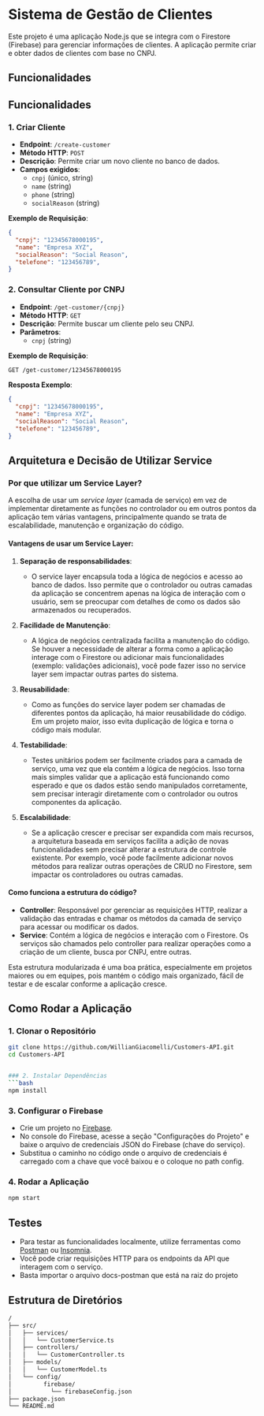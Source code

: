 # Sistema de Gestão de Clientes

Este projeto é uma aplicação Node.js que se integra com o Firestore (Firebase) para gerenciar informações de clientes. A aplicação permite criar e obter dados de clientes com base no CNPJ.

## Funcionalidades

## Funcionalidades

### 1. **Criar Cliente**
- **Endpoint**: `/create-customer`
- **Método HTTP**: `POST`
- **Descrição**: Permite criar um novo cliente no banco de dados.
- **Campos exigidos**:
  - `cnpj` (único, string)
  - `name` (string)
  - `phone` (string)
  - `socialReason` (string)
  
**Exemplo de Requisição**:

```json
{
  "cnpj": "12345678000195",
  "name": "Empresa XYZ",
  "socialReason": "Social Reason",
  "telefone": "123456789",
}
```

### 2. **Consultar Cliente por CNPJ**
- **Endpoint**: `/get-customer/{cnpj}`
- **Método HTTP**: `GET`
- **Descrição**: Permite buscar um cliente pelo seu CNPJ.
- **Parâmetros**:
  - `cnpj` (string)
  
**Exemplo de Requisição**:

```bash
GET /get-customer/12345678000195
```

**Resposta Exemplo**:

```json
{
  "cnpj": "12345678000195",
  "name": "Empresa XYZ",
  "socialReason": "Social Reason",
  "telefone": "123456789",
}
```

## Arquitetura e Decisão de Utilizar Service

### **Por que utilizar um Service Layer?**

A escolha de usar um *service layer* (camada de serviço) em vez de implementar diretamente as funções no controlador ou em outros pontos da aplicação tem várias vantagens, principalmente quando se trata de escalabilidade, manutenção e organização do código.

#### **Vantagens de usar um Service Layer:**

1. **Separação de responsabilidades**:
   - O service layer encapsula toda a lógica de negócios e acesso ao banco de dados. Isso permite que o controlador ou outras camadas da aplicação se concentrem apenas na lógica de interação com o usuário, sem se preocupar com detalhes de como os dados são armazenados ou recuperados.

2. **Facilidade de Manutenção**:
   - A lógica de negócios centralizada facilita a manutenção do código. Se houver a necessidade de alterar a forma como a aplicação interage com o Firestore ou adicionar mais funcionalidades (exemplo: validações adicionais), você pode fazer isso no service layer sem impactar outras partes do sistema.

3. **Reusabilidade**:
   - Como as funções do service layer podem ser chamadas de diferentes pontos da aplicação, há maior reusabilidade do código. Em um projeto maior, isso evita duplicação de lógica e torna o código mais modular.

4. **Testabilidade**:
   - Testes unitários podem ser facilmente criados para a camada de serviço, uma vez que ela contém a lógica de negócios. Isso torna mais simples validar que a aplicação está funcionando como esperado e que os dados estão sendo manipulados corretamente, sem precisar interagir diretamente com o controlador ou outros componentes da aplicação.

5. **Escalabilidade**:
   - Se a aplicação crescer e precisar ser expandida com mais recursos, a arquitetura baseada em serviços facilita a adição de novas funcionalidades sem precisar alterar a estrutura de controle existente. Por exemplo, você pode facilmente adicionar novos métodos para realizar outras operações de CRUD no Firestore, sem impactar os controladores ou outras camadas.

#### **Como funciona a estrutura do código?**

- **Controller**: Responsável por gerenciar as requisições HTTP, realizar a validação das entradas e chamar os métodos da camada de serviço para acessar ou modificar os dados.
- **Service**: Contém a lógica de negócios e interação com o Firestore. Os serviços são chamados pelo controller para realizar operações como a criação de um cliente, busca por CNPJ, entre outras.
  
Esta estrutura modularizada é uma boa prática, especialmente em projetos maiores ou em equipes, pois mantém o código mais organizado, fácil de testar e de escalar conforme a aplicação cresce.

## Como Rodar a Aplicação

### 1. Clonar o Repositório
```bash
git clone https://github.com/WillianGiacomelli/Customers-API.git
cd Customers-API


### 2. Instalar Dependências
```bash
npm install
```

### 3. Configurar o Firebase
- Crie um projeto no [Firebase](https://console.firebase.google.com/).
- No console do Firebase, acesse a seção "Configurações do Projeto" e baixe o arquivo de credenciais JSON do Firebase (chave do serviço).
- Substitua o caminho no código onde o arquivo de credenciais é carregado com a chave que você baixou e o coloque no path config.

### 4. Rodar a Aplicação
```bash
npm start
```

## Testes

- Para testar as funcionalidades localmente, utilize ferramentas como [Postman](https://www.postman.com/) ou [Insomnia](https://insomnia.rest/).
- Você pode criar requisições HTTP para os endpoints da API que interagem com o serviço.
- Basta importar o arquivo docs-postman que está na raiz do projeto

## Estrutura de Diretórios

```bash
/
├── src/
│   ├── services/
│   │   └── CustomerService.ts   
│   ├── controllers/
│   │   └── CustomerController.ts  
│   ├── models/
│   │   └── CustomerModel.ts    
│   └── config/
│         firebase/
│           └── firebaseConfig.json  
├── package.json               
└── README.md                  
```